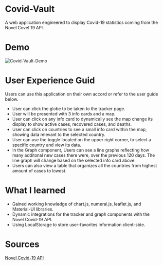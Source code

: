 <h1>Covid-Vault</h1>
A web application engineered to display Covid-19 statistics coming from the Novel Covel 19 API. 

# Demo
![Covid-Vault-Demo](https://media.giphy.com/media/kMZA1QLNj9GmSers1t/giphy.gif)

# User Experience Guid
<p>
    Users can use this application on their own accord or refer to the user guide below.
</p>
<ul>
    <li>User can click the globe to be taken to the tracker page.</li>
    <li>User will be presented with 3 info cards and a map.</li>
    <li>User can click on any info card to dynamically see the map change its display to show active cases, recovered cases, and deaths.</li>
    <li>User can click on countries to see a small info card within the map, showing data relevant to the selected country.</li>
    <li>User can use the toggle located on the upper right corner, to select a specific country and view its data.</li>
    <li>In the Graph component, Users can see a line graphs reflecting how many additonal new cases there were, over the previous 120 days. The line graph will change based on the selected info card above</li>
    <li>Users can also view a table that organizes all the countries from highest amount of cases to lowest.</li>
</ul>

# What I learned
<ul>
    <li>Gained working knowledge of chart.js, numeral.js, leaflet.js, and Material-UI libraries.</li>
    <li>Dynamic integrations for the tracker and graph components with the Novel Covid-19 API. </li>
    <li>Using LocalStorage to store user-favorites information client-side.</li>
</ul>

# Sources
<a href="https://disease.sh/docs/">Novel Covid-19 API</a>